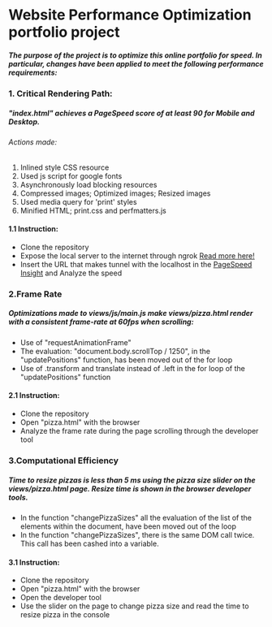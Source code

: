 # Website Performance Optimization portfolio project
##### The purpose of the project is to optimize this online portfolio for speed. In particular, changes have been applied to meet the following performance requirements:


### 1. Critical Rendering Path:
##### "index.html" achieves a PageSpeed score of at least 90 for Mobile and Desktop.
###### Actions made:
1. Inlined style CSS resource
2. Used js script for google fonts
3. Asynchronously load blocking resources
4. Compressed images; Optimized images; Resized images
5. Used media query for 'print' styles
6. Minified HTML; print.css and perfmatters.js

#### 1.1 Instruction:
- Clone the repository
- Expose the local server to the internet through ngrok [Read more here!](https://ngrok.com/)
- Insert the URL that makes tunnel with the localhost in the [PageSpeed Insight](https://developers.google.com/speed/pagespeed/insights/) and Analyze the speed

### 2.Frame Rate
##### Optimizations made to views/js/main.js make views/pizza.html render with a consistent frame-rate at 60fps when scrolling:
- Use of "requestAnimationFrame"
- The evaluation: "document.body.scrollTop / 1250", in the "updatePositions" function, has been moved out of the for loop
- Use of .transform and translate instead of .left in the for loop of the "updatePositions" function

#### 2.1 Instruction:
- Clone the repository
- Open "pizza.html" with the browser
- Analyze the frame rate during the page scrolling through the developer tool

### 3.Computational Efficiency
##### Time to resize pizzas is less than 5 ms using the pizza size slider on the views/pizza.html page. Resize time is shown in the browser developer tools.
- In the function "changePizzaSizes" all the evaluation of the list of the elements within the document, have been moved out of the loop
- In the function "changePizzaSizes",  there is the same DOM call twice. This call has been cashed into a variable.

#### 3.1 Instruction:
- Clone the repository
- Open "pizza.html" with the browser
- Open the developer tool
- Use the slider on the page to change pizza size and read the time to resize pizza in the console
